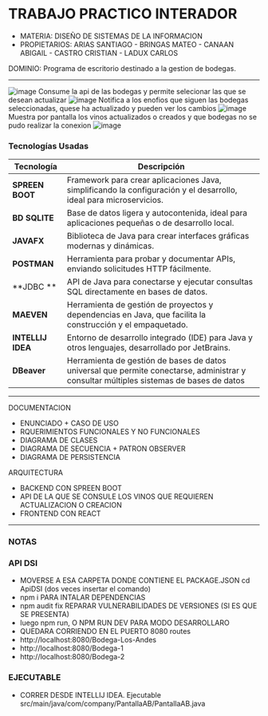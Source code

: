 # TRABAJO PRACTICO INTERADOR
  - MATERIA: DISEÑO DE SISTEMAS DE LA INFORMACION
  - PROPIETARIOS: ARIAS SANTIAGO - BRINGAS MATEO - CANAAN ABIGAIL - CASTRO CRISTIAN - LADUX CARLOS

DOMINIO: Programa de escritorio destinado a la gestion de bodegas.

---
![image](https://github.com/user-attachments/assets/53fa9d67-baac-4896-bb74-5c4a37875206)
Consume la api de las bodegas y permite selecionar las que se desean actualizar
![image](https://github.com/user-attachments/assets/b75e0b05-600c-4c52-ab19-57a35d034024)
Notifica a los enofios que siguen las bodegas seleccionadas, quese ha actualizado y pueden ver los cambios
![image](https://github.com/user-attachments/assets/c0a63e22-32f9-4af7-8e03-ee24e41acd07)
Muestra por pantalla los vinos actualizados o creados y que bodegas no se pudo realizar la conexion
![image](https://github.com/user-attachments/assets/87414856-6049-4167-bd99-c79df78855e8)


### **Tecnologías Usadas**

| Tecnología  | Descripción                                                             |
|-------------|-------------------------------------------------------------------------|
| **SPREEN BOOT**   | Framework para crear aplicaciones Java, simplificando la configuración y el desarrollo, ideal para microservicios.              |
| **BD SQLITE** | Base de datos ligera y autocontenida, ideal para aplicaciones pequeñas o de desarrollo local.                       |
| **JAVAFX** | Biblioteca de Java para crear interfaces gráficas modernas y dinámicas.     |
| **POSTMAN** | Herramienta para probar y documentar APIs, enviando solicitudes HTTP fácilmente.                     |
| **JDBC ** | API de Java para conectarse y ejecutar consultas SQL directamente en bases de datos.                                    |
| **MAEVEN**  | Herramienta de gestión de proyectos y dependencias en Java, que facilita la construcción y el empaquetado.                  |
| **INTELLIJ IDEA** | Entorno de desarrollo integrado (IDE) para Java y otros lenguajes, desarrollado por JetBrains.           |
| **DBeaver** | Herramienta de gestión de bases de datos universal que permite conectarse, administrar y consultar múltiples sistemas de bases de datos           |

---

DOCUMENTACION
- ENUNCIADO + CASO DE USO
- RQUERIMIENTOS FUNCIONALES Y NO FUNCIONALES
- DIAGRAMA DE CLASES
- DIAGRAMA DE SECUENCIA + PATRON OBSERVER
- DIAGRAMA DE PERSISTENCIA

ARQUITECTURA
- BACKEND CON SPREEN BOOT
- API DE LA QUE SE CONSULE LOS VINOS QUE REQUIEREN ACTUALIZACION O CREACION
- FRONTEND CON REACT

---
### **NOTAS**

### **API DSI**
- MOVERSE A ESA CARPETA DONDE CONTIENE EL PACKAGE.JSON cd ApiDSI (dos veces insertar el comando)
- npm i PARA INTALAR DEPENDENCIAS
- npm audit fix REPARAR VULNERABILIDADES DE VERSIONES (SI ES QUE SE PRESENTA)
- luego npm run, O NPM RUN DEV PARA MODO DESARROLLARO
- QUEDARA CORRIENDO EN EL PUERTO 8080
routes
- http://localhost:8080/Bodega-Los-Andes
- http://localhost:8080/Bodega-1
- http://localhost:8080/Bodega-2

### **EJECUTABLE**
- CORRER DESDE INTELLIJ IDEA. Ejecutable src/main/java/com/company/PantallaAB/PantallaAB.java
